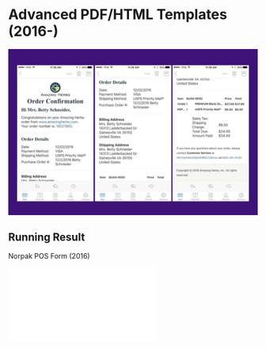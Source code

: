 # Advanced PDF/HTML Templates (2016-)

![demo](/img/port_email.jpg)

## Running Result

Norpak POS Form (2016)

![demo](/img/norpak_po_scheduled.pdf)
